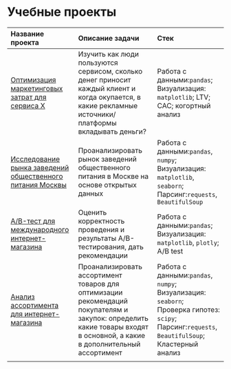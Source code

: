 # Учебные проекты
| Название проекта | Описание задачи | Стек    |
| :---------------- | :------------------ | :------------------------- |
|<a href='https://nbviewer.jupyter.org/github/gashenina/python_notebooks/blob/master/YP_unit_economy_final_short.ipynb'>Оптимизация маркетинговых затрат для сервиса Х</a> |Изучить как люди пользуются сервисом, сколько денег приносит каждый клиент и когда окупается, в какие рекламные источники/платформы вкладывать деньги? |Работа с данными:`pandas`; Визуализация: `matplotlib`; LTV; CAC; когортный анализ|
|<a href='https://nbviewer.jupyter.org/github/gashenina/python_notebooks/blob/master/MSC_restaurants.ipynb'>Исследование рынка заведений общественного питания Москвы</a>|Проанализировать рынок заведений общественного питания в Москве на основе открытых данных|Работа с данными:`pandas`, `numpy`; Визуализация: `matplotlib`, `seaborn`; <br>Парсинг:`requests`, `BeautifulSoup` |
|<a href='https://nbviewer.jupyter.org/github/gashenina/python_notebooks/blob/master/YP_final_ab_short.ipynb'>А/B-тест для международного интернет-магазина</a>|Оценить корректность проведения и результаты A/B-тестирования, дать рекомендации|Работа с данными:`pandas`; Визуализация: `matplotlib`, `plotly`; A/B test |
|<a href='https://nbviewer.jupyter.org/github/gashenina/python_notebooks/blob/master/YP_final_short.ipynb'>Анализ ассортимента для интернет-магазина</a>|Проанализировать ассортимент товаров для оптимизации рекомендаций покупателям и закупок: определить какие товары входят в основной, а какие в дополнительный ассортимент|Работа с данными:`pandas`, `numpy`; Визуализация: `seaborn`; <br>Проверка гипотез: `scipy`; <br>Парсинг:`requests`, `BeautifulSoup`; Кластерный анализ |
| | | |    
